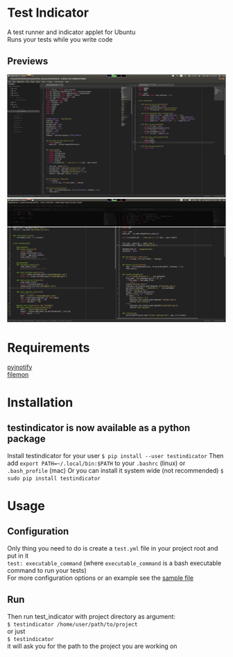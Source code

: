 # Test Indicator
A test runner and indicator applet for Ubuntu  
Runs your tests while you write code  
## Previews
![alt tag](https://raw.githubusercontent.com/logileifs/testindicator/master/showcase2.gif)  
![alt tag](https://raw.githubusercontent.com/logileifs/testindicator/master/showcase.gif)  

# Requirements
[pyinotify](https://github.com/seb-m/pyinotify)  
[filemon](https://github.com/logileifs/filemon)

# Installation
## testindicator is now available as a python package
Install testindicator for your user
`$ pip install --user testindicator`
Then add `export PATH=~/.local/bin:$PATH` to your `.bashrc` (linux) or `.bash_profile` (mac)
Or you can install it system wide (not recommended)
`$ sudo pip install testindicator`


# Usage
## Configuration
Only thing you need to do is create a `test.yml` file in your project root and put in it  
`test: executable_command` (where `executable_command` is a bash executable command to run your tests)  
For more configuration options or an example see the [sample file](https://github.com/logileifs/testindicator/blob/master/test.yml)  
## Run
Then run test_indicator with project directory as argument:  
`$ testindicator /home/user/path/to/project`  
or just  
`$ testindicator`  
it will ask you for the path to the project you are working on
